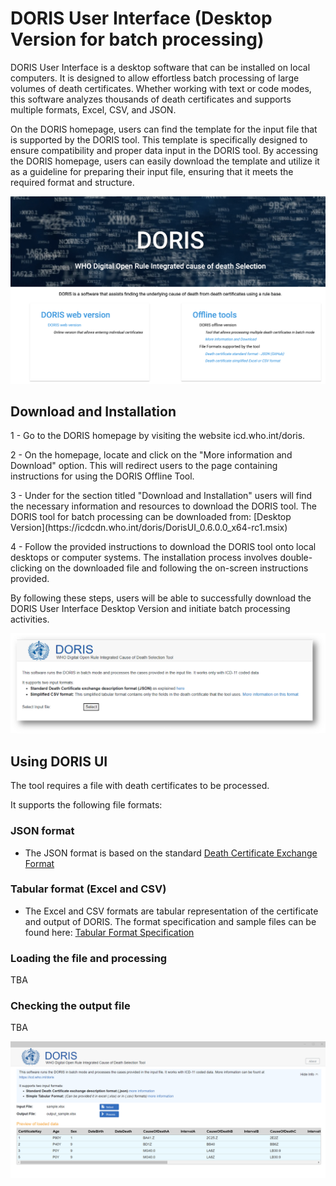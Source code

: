 # DORIS User Interface (Desktop Version for batch processing) 

DORIS User Interface is a desktop software that can be installed on local computers. It is designed to allow effortless batch processing of large volumes of death certificates. Whether working with text or code modes, this software analyzes thousands of death certificates and supports multiple formats, Excel, CSV, and JSON.

On the DORIS homepage, users can find the template for the input file that is supported by the DORIS tool. This template is specifically designed to ensure compatibility and proper data input in the DORIS tool. By accessing the DORIS homepage, users can easily download the template and utilize it as a guideline for preparing their input file, ensuring that it meets the required format and structure. 

![DORIShomepagepicture ](img/DORIShomepage.png)

## Download and Installation

1 - Go to the DORIS homepage by visiting the website icd.who.int/doris.
<p> 2 - On the homepage, locate and click on the "More information and Download" option. This will redirect users to the page containing instructions for using the DORIS Offline Tool.
<p> 3 - Under for the section titled "Download and Installation" users will find the necessary information and resources to download the DORIS tool. The DORIS tool for batch processing can be downloaded from: [Desktop Version](https://icdcdn.who.int/doris/DorisUI_0.6.0.0_x64-rc1.msix)  
<p> 4 - Follow the provided instructions to download the DORIS tool onto local desktops or computer systems. The installation process involves double-clicking on the downloaded file and following the on-screen instructions provided. 
<p> By following these steps, users will be able to successfully download the DORIS User Interface Desktop Version and initiate batch processing activities.

  ![DORISUIreducedpicture ](img/DORISUIreduced.png)

## Using DORIS UI

The tool requires a file with death certificates to be processed. 



It supports the following file  formats:

### JSON format
- The JSON format is based on the standard [Death Certificate Exchange Format](json-format.md) 

### Tabular format (Excel and CSV)
- The Excel and CSV formats are tabular representation of the certificate and output of DORIS. The format specification and sample files can be found 
here: [Tabular Format Specification](csv-excel-format.md)

### Loading the file and processing

TBA

### Checking the output file

TBA

![DORIS UI Screenshot](img/dorisuiscreen.png)


